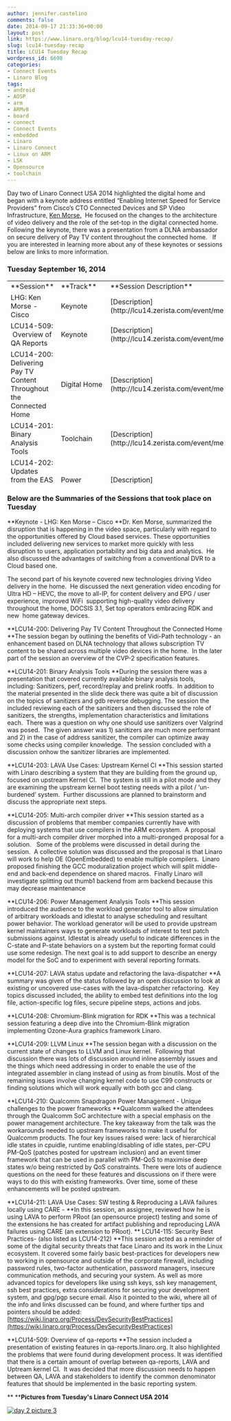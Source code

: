 ```yaml
---
author: jennifer.castelino
comments: false
date: 2014-09-17 21:33:36+00:00
layout: post
link: https://www.linaro.org/blog/lcu14-tuesday-recap/
slug: lcu14-tuesday-recap
title: LCU14 Tuesday Recap
wordpress_id: 6698
categories:
- Connect Events
- Linaro Blog
tags:
- android
- AOSP
- arm
- ARMv8
- board
- connect
- Connect Events
- embedded
- Linaro
- Linaro Connect
- Linux on ARM
- LSK
- Opensource
- toolchain
---
```


Day two of Linaro Connect USA 2014 highlighted the digital home and began with a keynote address entitled “Enabling Internet Speed for Service Providers” from Cisco’s CTO Connected Devices and SP Video Infrastructure, [Ken Morse.](http://www.linaro.org/connect/lcu/lcu14/schedule/)  He focused on the changes to the architecture of video delivery and the role of the set-top in the digital connected home. Following the keynote, there was a presentation from a DLNA ambassador on secure delivery of Pay TV content throughout the connected home.   If you are interested in learning more about any of these keynotes or sessions below are links to more information.


### **Tuesday September 16, 2014**


<table width="1043" style="height: 473px;" >
<tbody >
<tr >

<td width="35%" >**Session**
</td>

<td width="13%" >**Track**
</td>

<td width="13%" >**Session Description**
</td>

<td width="13%" >**YouTube Video**
</td>

<td width="13%" >**Presentation**
</td>

<td width="13%" >**Video (Linaro Server)**
</td>
</tr>
<tr >

<td >LHG: Ken Morse - Cisco
</td>

<td >Keynote
</td>

<td >[Description](http://lcu14.zerista.com/event/member/137723)
</td>

<td >[Video](https://www.youtube.com/watch?v=RM4deFVB3N0&list=UUIVqQKxCyQLJS6xvSmfndLA)
</td>

<td >Available soon
</td>

<td >[Link](http://people.linaro.org/linaro-connect/lcu14/videos/09-16-Tuesday/LCU14%20-%20LHG%20Keynote%201.mp4)
</td>
</tr>
<tr >

<td >LCU14-509:  Overview of QA Reports
</td>

<td >Keynote
</td>

<td >[Description](http://lcu14.zerista.com/event/member/137797)
</td>

<td >[Video](https://www.youtube.com/watch?v=D-1hkuroiYQ&list=UUIVqQKxCyQLJS6xvSmfndLA)
</td>

<td >[Link to Presentation](http://www.slideshare.net/linaroorg/lcu14-509-overview-of-qa-reports)
</td>

<td >[Link](http://people.linaro.org/linaro-connect/lcu14/videos/09-16-Tuesday/LCU14-509-%20Overview%20of%20qa-reports.mp4)
</td>
</tr>
<tr >

<td >LCU14-200: Delivering Pay TV Content Throughout the Connected Home
</td>

<td >Digital Home
</td>

<td >[Description](http://lcu14.zerista.com/event/member/137725)
</td>

<td >[Video](https://www.youtube.com/watch?v=DPFsEmkAW_g&list=UUIVqQKxCyQLJS6xvSmfndLA)
</td>

<td >Available soon
</td>

<td >[Link](http://people.linaro.org/linaro-connect/lcu14/videos/09-16-Tuesday/LCU14-200-%20Delivering%20Pay%20TV%20Content%20Throughout%20the%20Connected%20Home.mp4)
</td>
</tr>
<tr >

<td >LCU14-201: Binary Analysis Tools
</td>

<td >Toolchain
</td>

<td >[Description](http://lcu14.zerista.com/event/member/137726)
</td>

<td >[Video](https://www.youtube.com/watch?v=QIu601HYwSA&list=UUIVqQKxCyQLJS6xvSmfndLA)
</td>

<td >[Link to Presentation](http://www.slideshare.net/linaroorg/lcu14-201-binary-analysis-tools)
</td>

<td >[Link](http://people.linaro.org/linaro-connect/lcu14/videos/09-16-Tuesday/LCU14-201-%20Binary%20Analysis%20Tools.mp4)
</td>
</tr>
<tr >

<td >LCU14-202: Updates from the EAS workshop at Kernel summit
</td>

<td >Power Management
</td>

<td >[Description](http://lcu14.zerista.com/event/member/137727)
</td>

<td >Not Available
</td>

<td >Available soon
</td>

<td >Not Available
</td>
</tr>
<tr >

<td >LCU14-203: LAVA Use Cases: Upstream Kernel CI
</td>

<td >LAVA
</td>

<td >[Description](http://lcu14.zerista.com/event/member/137728)
</td>

<td >[Video](https://www.youtube.com/watch?v=VcJziUPtknI&list=UUIVqQKxCyQLJS6xvSmfndLA)
</td>

<td >[Link to Presentation](http://www.slideshare.net/linaroorg/lcu14-203-lava-use-cases-upstream-kernel-ci)
</td>

<td >[Link](http://people.linaro.org/linaro-connect/lcu14/videos/09-16-Tuesday/LCU14-203-%20LAVA%20Use%20Cases-%20Upstream%20Kernel%20CI.mp4)
</td>
</tr>
<tr >

<td >
</td>

<td >
</td>

<td >
</td>

<td >
</td>

<td >
</td>

<td >
</td>
</tr>
<tr >

<td >LCU14-205: Multi-arch compiler driver
</td>

<td >Toolchain
</td>

<td >[Description](http://lcu14.zerista.com/event/member/137731)
</td>

<td >[Video](https://www.youtube.com/watch?v=a1bA7uoR54o&list=UUIVqQKxCyQLJS6xvSmfndLA)
</td>

<td >[Link to Presentation](http://www.slideshare.net/linaroorg/lcu14-205-multiarch-compiler-driver)
</td>

<td >[Link](http://people.linaro.org/linaro-connect/lcu14/videos/09-16-Tuesday/LCU14-205-%20Multi-arch%20compiler%20driver.mp4)
</td>
</tr>
<tr >

<td >LCU14-206: Power Management Analysis Tools
</td>

<td >Power Management
</td>

<td >[Description](http://lcu14.zerista.com/event/member/137732)
</td>

<td >[Video](https://www.youtube.com/watch?v=83KNt2Ibxxg&list=UUIVqQKxCyQLJS6xvSmfndLA)
</td>

<td >[Link to Presentation](http://www.slideshare.net/linaroorg/lcu14-206-tools-to-analyse-scheduling-behaviour-and-its-impact-on-power-management)
</td>

<td >[Link](http://people.linaro.org/linaro-connect/lcu14/videos/09-16-Tuesday/LCU14-206-%20Power%20Management%20Analysis%20Tools.mp4)
</td>
</tr>
<tr >

<td >LCU14-207: LAVA status update and refactoring the lava-dispatcher
</td>

<td >LAVA
</td>

<td >[Description](http://lcu14.zerista.com/event/member/137733)
</td>

<td >[Video](https://www.youtube.com/watch?v=dYKxmSz4-Bo&list=UUIVqQKxCyQLJS6xvSmfndLA)
</td>

<td >[Link to Presentation](http://www.slideshare.net/linaroorg/lcu14-207-refactoring-the-lavadispatcher)
</td>

<td >[Link](http://people.linaro.org/linaro-connect/lcu14/videos/09-16-Tuesday/LCU14-207-%20LAVA%20status%20update%20and%20refactoring%20the%20lava-dispatcher.mp4)
</td>
</tr>
<tr >

<td >LCU14-208: Chromium-Blink migration for RDK
</td>

<td >Digital Home
</td>

<td >[Description](http://lcu14.zerista.com/event/member/137734)
</td>

<td >[Video](https://www.youtube.com/watch?v=8crF6f1JAG8&list=UUIVqQKxCyQLJS6xvSmfndLA)
</td>

<td >[Link to Presentation](http://www.slideshare.net/linaroorg/lcu14-208-chromiumblink-migration-for-rdk-39155555)
</td>

<td >[Link](http://people.linaro.org/linaro-connect/lcu14/videos/09-16-Tuesday/LCU14-208-%20Chromium-Blink%20migration%20for%20RDK.mp4)
</td>
</tr>
<tr >

<td >LCU14-209: LLVM Linux
</td>

<td >Toolchain
</td>

<td >[Description](http://lcu14.zerista.com/event/member/137735)
</td>

<td >[Video](https://www.youtube.com/watch?v=gcVQxjb6iQ4&list=UUIVqQKxCyQLJS6xvSmfndLA)
</td>

<td >[Link to Presentation](http://www.slideshare.net/linaroorg/lcu14-209-llvm-linux-39165110)
</td>

<td >[Link](http://people.linaro.org/linaro-connect/lcu14/videos/09-16-Tuesday/LCU14-209-%2520LLVM%2520Linux.mp4)
</td>
</tr>
<tr >

<td >LCU14-210: Qualcomm Snapdragon Power Management – Unique challenges to the power frameworks
</td>

<td >Power Management
</td>

<td >[Description](http://lcu14.zerista.com/event/member/137736)
</td>

<td >Not Available
</td>

<td >[Link to Presentation](http://www.slideshare.net/linaroorg/lcu14-210-qualcomm-snapdragon-power-management-unique-challenges-for-power-frameworks)
</td>

<td >Not Available
</td>
</tr>
<tr >

<td >LCU14-211: LAVA Use Cases: SW testing & Reproducing a LAVA failures locally using CARE
</td>

<td >LAVA
</td>

<td >[Description](http://lcu14.zerista.com/event/member/137737)
</td>

<td >Not Available
</td>

<td >[Link to Presentation](http://www.slideshare.net/linaroorg/lcu14-211-lava-use-cases-sw-testing-reproducing-a-lava-failures-locally-using-care)
</td>

<td >Not Available
</td>
</tr>
<tr >

<td >LCU14-115: Security Best Practices
</td>

<td >Training
</td>

<td >[Description](http://lcu14.zerista.com/event/member/137719)
</td>

<td >[Video](https://www.youtube.com/watch?v=HuC_yiK73Iw&list=UUIVqQKxCyQLJS6xvSmfndLA)
</td>

<td >[Link to Presentation](http://www.slideshare.net/linaroorg/lcu14-115-security-best-practices)
</td>

<td >[Link](http://people.linaro.org/linaro-connect/lcu14/videos/09-16-Tuesday/LCU14-115-%2520Security%2520Best%2520Practices.mp4)
</td>
</tr>
</tbody>
</table>


### **Below are the Summaries of the Sessions that took place on Tuesday**


**Keynote - LHG: Ken Morse – Cisco
**Dr. Ken Morse, summarized the disruption that is happening in the video space, particularly with regard to the opportunities offered by Cloud based services. These opportunities included delivering new services to market more quickly with less disruption to users, application portability and big data and analytics.  He also discussed the advantages of switching from a conventional DVR to a Cloud based one.

The second part of his keynote covered new technologies driving Video delivery in the home.  He discussed the next generation video encoding for Ultra HD – HEVC, the move to all-IP, for content delivery and EPG / user experience, improved WiFi  supporting high-quality video delivery throughout the home, DOCSIS 3.1, Set top operators embracing RDK and new  home gateway devices.

**LCU14-200: Delivering Pay TV Content Throughout the Connected Home
**The session began by outlining the benefits of Vidi-Path technology - an enhancement based on DLNA technology that allows subscription TV content to be shared across multiple video devices in the home.  In the later part of the session an overview of the CVP-2 specification features.

**LCU14-201: Binary Analysis Tools
**During the session there was a presentation that covered currently available binary analysis tools, including: Sanitizers, perf, record/replay and prelink rootfs.  In addition to the material presented in the slide deck there was quite a bit of discussion on the topics of sanitizers and gdb reverse debugging. The session the included reviewing each of the sanitizers and then discussed the role of sanitizers, the strengths, implementation characteristics and limitations each.  There was a question on why one should use sanitizers over Valgrind was posed.  The given answer was 1) sanitizers are much more performant and 2) in the case of address sanitizer, the compiler can optimize away some checks using compiler knowledge.  The session concluded with a discussion onhow the sanitizer libraries are implemented.

**LCU14-203: LAVA Use Cases: Upstream Kernel CI
**This session started with Linaro describing a system that they are building from the ground up, focused on upstream Kernel CI.  The system is still in a pilot mode and they are examining the upstream kernel boot testing needs with a pilot / ‘un-burdened’ system.  Further discussions are planned to brainstorm and discuss the appropriate next steps.

**LCU14-205: Multi-arch compiler driver
**This session started as a discussion of problems that member companies currently have with deploying systems that use compilers in the ARM ecosystem.  A proposal for a multi-arch compiler driver morphed into a multi-pronged proposal for a solution.   Some of the problems were discussed in detail during the session.  A collective solution was discussed and the proposal is that Linaro will work to help OE (OpenEmbedded) to enable multiple compilers.  Linaro proposed finishing the GCC moduralization project which will split middle-end and back-end dependence on shared macros.  Finally Linaro will investigate splitting out thumb1 backend from arm backend because this may decrease maintenance

**LCU14-206: Power Management Analysis Tools
**This session introduced the audience to the workload generator tool to allow simulation of arbitrary workloads and idlestat to analyse scheduling and resultant power behavior. The workload generator will be used to provide upstream kernel maintainers ways to generate workloads of interest to test patch submissions against. Idlestat is already useful to indicate differences in the C-state and P-state behaviors on a system but the reporting format could use some redesign. The next goal is to add support to describe an energy model for the SoC and to experiment with several reporting formats.

**LCU14-207: LAVA status update and refactoring the lava-dispatcher
**A summary was given of the status followed by an open discussion to look at existing or uncovered use-cases with the lava-dispatcher refactoring.  Key topics discussed included, the ability to embed test definitions into the log file, action-specific log files, secure pipeline steps, actions and jobs.

**LCU14-208: Chromium-Blink migration for RDK
**This was a technical session featuring a deep dive into the Chromium-Blink migration implementing Ozone-Aura graphics framework Linaro.

**LCU14-209: LLVM Linux
**The session began with a discussion on the current state of changes to LLVM and Linux kernel.  Following that discussion there was lots of discussion around inline assembly issues and the things which need addressing in order to enable the use of the integrated assembler in clang instead of using as from binutils. Most of the remaining issues involve changing kernel code to use C99 constructs or finding solutions which will work equally with both gcc and clang.

**LCU14-210: Qualcomm Snapdragon Power Management - Unique challenges to the power frameworks
**Qualcomm walked the attendees through the Qualcomm SoC architecture with a special emphasis on the power management architecture. The key takeaway from the talk was the workarounds needed to upstream frameworks to make it useful for Qualcomm products. The four key issues raised were: lack of hierarchical idle states in cpuidle, runtime enabling/disabling of idle states, per-CPU PM-QoS (patches posted for upstream inclusion) and an event timer framework that can be used in parallel with PM-QoS to maximise deep states w/o being restricted by QoS constraints. There were lots of audience questions on the need for these features and discussions on if there were ways to do this with existing frameworks. Over time, some of these enhancements will be posted upstream.

**LCU14-211: LAVA Use Cases: SW testing & Reproducing a LAVA failures locally using CARE -
**In this session, an assignee, reviewed how he is using LAVA to perform PRoot (an opensource project) testing and some of the extensions he has created for artifact publishing and reproducing LAVA failures using CARE (an extension to PRoot).
**
LCU14-115: Security Best Practices- (also listed as LCU14-212)
**This session acted as a reminder of some of the digital security threats that face Linaro and its work in the Linux ecosystem. It covered some fairly basic best-practices for developers new to working in opensource and outside of the corporate firewall, including password rules, two-factor authentication, password managers, insecure communication methods, and securing your system. As well as more advanced topics for developers like using ssh keys, ssh key management, ssh best practices, extra considerations for securing your development system, and gpg/pgp secure email. Also it pointed to the wiki, where all of the info and links discussed can be found, and where further tips and pointers should be added: [https://wiki.linaro.org/Process/DevSecurityBestPractices](https://wiki.linaro.org/Process/DevSecurityBestPractices)

**LCU14-509: Overview of qa-reports
**The session included a presentation of existing features in qa-reports.linaro.org. It also highlighted the problems that were found during development process. It was identified that there is a certain amount of overlap between qa-reports, LAVA and Uptream kernel CI.  It was decided that more discussion needs to happen between QA, LAVA and stakeholders to identify the common denominator features that should be implemented in the basic reporting system.

** ****Pictures from Tuesday's Linaro Connect USA 2014**

[![day 2 picture 3](http://www.linaro.org/wp-content/uploads/2014/09/day-2-picture-3.jpg)](http://www.linaro.org/wp-content/uploads/2014/09/day-2-picture-3.jpg)










































